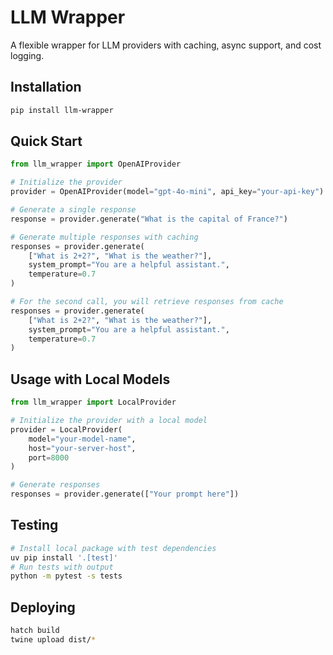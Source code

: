 # LLM Wrapper

A flexible wrapper for LLM providers with caching, async support, and cost logging.

## Installation

```bash
pip install llm-wrapper
```

## Quick Start

```python
from llm_wrapper import OpenAIProvider

# Initialize the provider
provider = OpenAIProvider(model="gpt-4o-mini", api_key="your-api-key")

# Generate a single response
response = provider.generate("What is the capital of France?")

# Generate multiple responses with caching
responses = provider.generate(
    ["What is 2+2?", "What is the weather?"],
    system_prompt="You are a helpful assistant.",
    temperature=0.7
)

# For the second call, you will retrieve responses from cache
responses = provider.generate(
    ["What is 2+2?", "What is the weather?"],
    system_prompt="You are a helpful assistant.",
    temperature=0.7
)
```

## Usage with Local Models

```python
from llm_wrapper import LocalProvider

# Initialize the provider with a local model
provider = LocalProvider(
    model="your-model-name",
    host="your-server-host",
    port=8000
)

# Generate responses
responses = provider.generate(["Your prompt here"])
```

## Testing

```bash
# Install local package with test dependencies
uv pip install '.[test]'
# Run tests with output
python -m pytest -s tests
```

## Deploying

```bash
hatch build
twine upload dist/*
```
